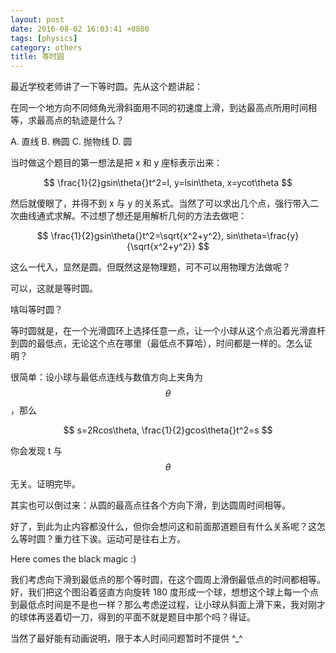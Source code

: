 ```yaml
---
layout: post
date: 2016-08-02 16:03:41 +0800
tags: [physics]
category: others
title: 等时圆
---
```


最近学校老师讲了一下等时圆。先从这个题讲起：

在同一个地方向不同倾角光滑斜面用不同的初速度上滑，到达最高点所用时间相等，求最高点的轨迹是什么？

A. 直线 B. 椭圆 C. 抛物线 D. 圆

当时做这个题目的第一想法是把 x 和 y 座标表示出来：

$$
\frac{1}{2}gsin\theta{}t^2=l,
y=lsin\theta,
x=ycot\theta
$$

然后就傻眼了，并得不到 x 与 y 的关系式。当然了可以求出几个点，强行带入二次曲线通式求解。不过想了想还是用解析几何的方法去做吧：

$$
\frac{1}{2}gsin\theta{}t^2=\sqrt{x^2+y^2},
sin\theta=\frac{y}{\sqrt{x^2+y^2}}
$$

这么一代入，显然是圆。但既然这是物理题，可不可以用物理方法做呢？

可以，这就是等时圆。

啥叫等时圆？

等时圆就是，在一个光滑圆环上选择任意一点，让一个小球从这个点沿着光滑直杆到圆的最低点，无论这个点在哪里（最低点不算哈），时间都是一样的。怎么证明？

很简单：设小球与最低点连线与数值方向上夹角为$$\theta$$，那么

$$
s=2Rcos\theta,
\frac{1}{2}gcos\theta{}t^2=s
$$

你会发现 t 与$$\theta$$无关。证明完毕。

其实也可以倒过来：从圆的最高点往各个方向下滑，到达圆周时间相等。

好了，到此为止内容都没什么，但你会想问这和前面那道题目有什么关系呢？这怎么等时圆？重力往下诶。运动可是往右上方。

Here comes the black magic :)

我们考虑向下滑到最低点的那个等时圆，在这个圆周上滑倒最低点的时间都相等。好，我们把这个图沿着竖直方向旋转 180 度形成一个球，想想这个球上每一个点到最低点时间是不是也一样？那么考虑逆过程，让小球从斜面上滑下来，我对刚才的球体再竖着切一刀，得到的平面不就是题目中那个吗？得证。

当然了最好能有动画说明，限于本人时间问题暂时不提供 ^_^
